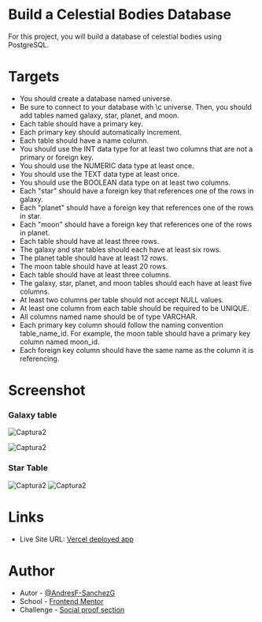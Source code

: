 # Build a Celestial Bodies Database

For this project, you will build a database of celestial bodies using PostgreSQL.

# Targets
- You should create a database named universe.
- Be sure to connect to your database with \c universe. Then, you should add tables named galaxy, star, planet, and moon.
- Each table should have a primary key.
- Each primary key should automatically increment.
- Each table should have a name column.
- You should use the INT data type for at least two columns that are not a primary or foreign key.
- You should use the NUMERIC data type at least once.
- You should use the TEXT data type at least once.
- You should use the BOOLEAN data type on at least two columns.
- Each "star" should have a foreign key that references one of the rows in galaxy.
- Each "planet" should have a foreign key that references one of the rows in star.
- Each "moon" should have a foreign key that references one of the rows in planet.
- Each table should have at least three rows.
- The galaxy and star tables should each have at least six rows.
- The planet table should have at least 12 rows.
- The moon table should have at least 20 rows.
- Each table should have at least three columns.
- The galaxy, star, planet, and moon tables should each have at least five columns.
- At least two columns per table should not accept NULL values.
- At least one column from each table should be required to be UNIQUE.
- All columns named name should be of type VARCHAR.
- Each primary key column should follow the naming convention table_name_id. For example, the moon table should have a primary key column named moon_id.
- Each foreign key column should have the same name as the column it is referencing.
# Screenshot

### Galaxy table
![Captura2](https://github.com/AndresF-SanchezG/postgres-challenges/assets/113924667/07b5eb3c-5c9e-4a24-a321-6437435c58f6)

![Captura2](https://github.com/AndresF-SanchezG/postgres-challenges/assets/113924667/bd1b91c6-deaa-4a37-8d6c-4df66df5bbc1)

### Star Table
![Captura2](https://github.com/AndresF-SanchezG/postgres-challenges/assets/113924667/9e874786-f0ef-40e8-a654-4af006d1d22e)
![Captura2](https://github.com/AndresF-SanchezG/postgres-challenges/assets/113924667/36f27e23-edf5-442e-b8ae-4480424b3c04)


# Links

- Live Site URL: [Vercel deployed app](https://challenge8-inky.vercel.app/)

# Author

- Autor - [@AndresF-SanchezG](https://github.com/AndresF-SanchezG)
- School - [Frontend Mentor](https://www.frontendmentor.io/profile/AndresF-SanchezG)
- Challenge - [Social proof section](https://www.frontendmentor.io/solutions/challenge-resolved-with-html-and-css-xeQXw49vtb)
